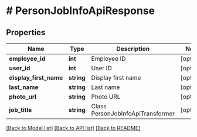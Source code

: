 # # PersonJobInfoApiResponse

## Properties

Name | Type | Description | Notes
------------ | ------------- | ------------- | -------------
**employee_id** | **int** | Employee ID | [optional]
**user_id** | **int** | User ID | [optional]
**display_first_name** | **string** | Display first name | [optional]
**last_name** | **string** | Last name | [optional]
**photo_url** | **string** | Photo URL | [optional]
**job_title** | **string** | Class PersonJobInfoApiTransformer | [optional]

[[Back to Model list]](../../README.md#models) [[Back to API list]](../../README.md#endpoints) [[Back to README]](../../README.md)
